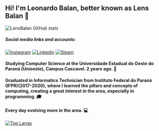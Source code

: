## Hi! I'm Leonardo Balan, better known as Lens Balan 👋
![LensBalan GitHub stats](https://github-readme-stats.vercel.app/api?username=LensBalan&show_icons=true&theme=radical)

##### *Social media links and accounts:*
[![Instagram](https://img.shields.io/badge/Instagram-E4405F?style=for-the-badge&logo=instagram&logoColor=white)](https://www.instagram.com/lens.balan/)
[![Linkedin](https://img.shields.io/badge/LinkedIn-0077B5?style=for-the-badge&logo=linkedin&logoColor=white)](https://br.linkedin.com/in/leonardo-bednarczuk-balan-de-oliveira-70b602268)
[![Steam](https://img.shields.io/badge/Steam-000000?style=for-the-badge&logo=steam&logoColor=white)](https://steamcommunity.com/id/LensBR/)

#### Studying Computer Science at the Universidade Estadual do Oeste do Paraná (Unioeste), Campus Cascavel. 2 years ago. 🏬
#### Graduated in Informatics Technician from Instituto Federal do Paraná (IFPR)(2017-2020), where I learned the pillars and concepts of computing, creating a great interest in the area, especially in programming. 🎓
#### Every day evolving more in the area. 💻



[![Top Langs](https://github-readme-stats.vercel.app/api/top-langs/?username=LensBalan&hide_progress=true)](https://github.com/LensBalan/github-readme-stats)

